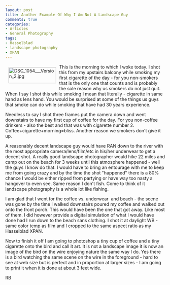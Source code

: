 ```yaml
---
layout: post
title: Another Example Of Why I Am Not A Landscape Guy
comments: true
categories:
- Articles
- General Photography
tags:
- Hasselblad
- landscape photography
- XPAN
---
```

<a rel="lightbox" href="/wp-content/uploads/2010/04/DSC_1054___Version_2.jpg"><img title="DSC_1054___Version_2.jpg" src="/wp-content/uploads/2010/04/.thumbs/.DSC_1054___Version_2.jpg" border="0" alt="DSC_1054___Version_2.jpg" hspace="10" vspace="10" width="150" height="50" align="left" /></a>This is the morning to which I woke today. I shot this from my upstairs balcony while smoking my first cigarette of the day - for you non-smokers that is the only one that counts and is probably the sole reason why us smokers do not just quit. When I say I shot this while smoking I mean that literally - cigarette in same hand as lens hand. You would be surprised at some of the things us guys that smoke can do while smoking that have had 30 years experience.

Needless to say I shot three frames put the camera down and went downstairs to have my first cup of coffee for the day. For you non-coffee drinkers - also the best and that was with cigarette number 2. Coffee+cigarette+morning=bliss. Another reason we smokers don't give it up.

A reasonably decent landscape guy would have RAN down to the river with the most appropriate camera/lens/film/etc in his/her underwear to get a decent shot. A really good landscape photographer would hike 22 miles and camp out on the beach for 3 weeks until this atmosphere happened - well the guys I know do that. I would have to bring an entourage with me to keep me from going crazy and by the time the shot "happened" there is a 80% chance I would be either ripped from partying or have way too nasty a hangover to even see. Same reason I don't fish. Come to think of it landscape photography is a whole lot like fishing.

I am glad that I went for the coffee vs. underwear  and beach - the scene was gone by the time I walked downstairs poured my coffee and walked out onto the front porch. This would have been the one that got away. Like most of them. I did however provide a digital simulation of what I would have done had I run down to the beach sans clothing. I shot it at daylight WB - same color temp as film and I cropped to the same aspect ratio as my Hasselblad XPAN.

Now to finish it off I am going to photoshop a tiny cup of coffee and a tiny cigarette onto the bird and call it art. It is not a landscape image it is now an image of the bird on the wire enjoying nature the same way I do. Yes there is a bird watching the same scene on the wire in the foreground - hard to see at web size but is perfect and in proportion at larger sizes - I am going to print it when it is done at about 3 feet wide.

RB